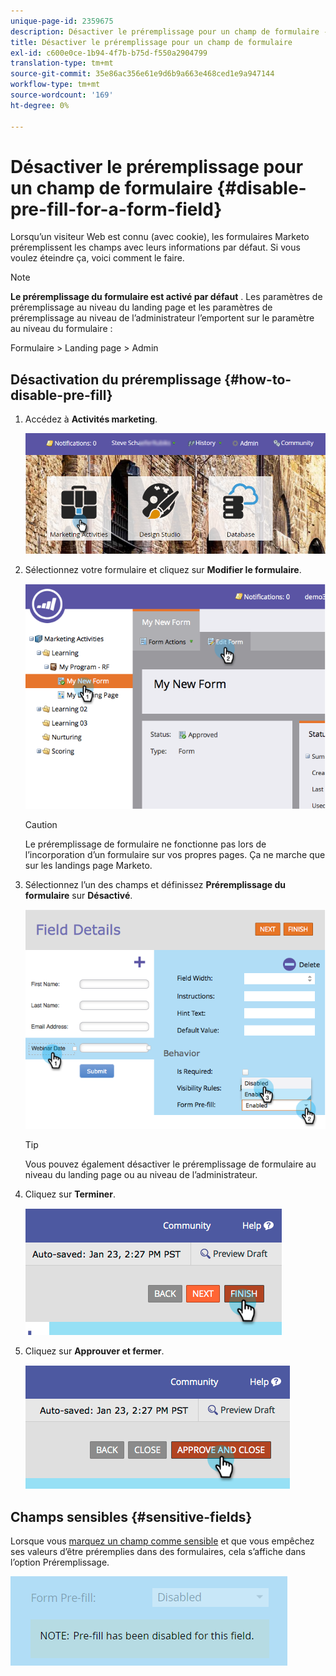 ```yaml
---
unique-page-id: 2359675
description: Désactiver le préremplissage pour un champ de formulaire - Marketo Docs - Documentation du produit
title: Désactiver le préremplissage pour un champ de formulaire
exl-id: c600e0ce-1b94-4f7b-b75d-f550a2904799
translation-type: tm+mt
source-git-commit: 35e86ac356e61e9d6b9a663e468ced1e9a947144
workflow-type: tm+mt
source-wordcount: '169'
ht-degree: 0%

---
```


# Désactiver le préremplissage pour un champ de formulaire {#disable-pre-fill-for-a-form-field}

Lorsqu’un visiteur Web est connu (avec cookie), les formulaires Marketo préremplissent les champs avec leurs informations par défaut. Si vous voulez éteindre ça, voici comment le faire.

>[!NOTE]
>
>**Le préremplissage du formulaire est activé par défaut** . Les paramètres de préremplissage au niveau du landing page et les paramètres de préremplissage au niveau de l’administrateur l’emportent sur le paramètre au niveau du formulaire :
>
>Formulaire > Landing page > Admin

## Désactivation du préremplissage {#how-to-disable-pre-fill}

1. Accédez à **Activités marketing**.

   ![](assets/login-marketing-activities-7.png)

1. Sélectionnez votre formulaire et cliquez sur **Modifier le formulaire**.

   ![](assets/image2014-9-15-14-3a26-3a46.png)

   >[!CAUTION]
   >
   >Le préremplissage de formulaire ne fonctionne pas lors de l’incorporation d’un formulaire sur vos propres pages. Ça ne marche que sur les landings page Marketo.

1. Sélectionnez l’un des champs et définissez **Préremplissage du formulaire** sur **Désactivé**.

   ![](assets/image2014-9-15-14-3a26-3a54.png)

   >[!TIP]
   >
   >Vous pouvez également désactiver le préremplissage de formulaire au niveau du landing page ou au niveau de l’administrateur.

1. Cliquez sur **Terminer**.

   ![](assets/image2014-9-15-14-3a27-3a1.png)

1. Cliquez sur **Approuver et fermer**.

   ![](assets/image2014-9-15-14-3a27-3a6.png)

## Champs sensibles {#sensitive-fields}

Lorsque vous [marquez un champ comme sensible](/help/marketo/product-docs/administration/field-management/mark-a-field-as-sensitive.md) et que vous empêchez ses valeurs d’être préremplies dans des formulaires, cela s’affiche dans l’option Préremplissage.

![](assets/disable-pre-fill.png)